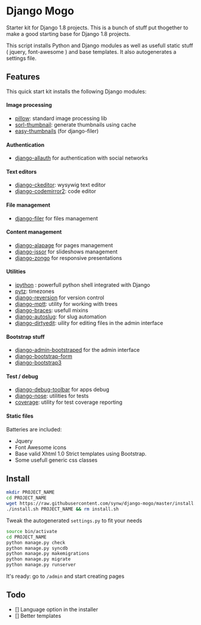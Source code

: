 # Django Mogo

Starter kit for Django 1.8 projects. This is a bunch of stuff put thogether to make a good starting base for Django 1.8 projects.

This script installs Python and Django modules as well as usefull static stuff ( jquery, font-awesome ) and base templates. It also autogenerates a settings file.

## Features

This quick start kit installs the following Django modules:

#### Image processing

- [pillow](https://github.com/python-pillow/Pillow): standard image processing lib
- [sorl-thumbnail](https://github.com/mariocesar/sorl-thumbnail): generate thumbnails using cache
- [easy-thumbnails](https://github.com/SmileyChris/easy-thumbnails) (for django-filer)

#### Authentication

- [django-allauth](https://github.com/pennersr/django-allauth) for authentication with social networks

#### Text editors

- [django-ckeditor](https://github.com/django-ckeditor/django-ckeditor): wysywig text editor
- [django-codemirror2](https://github.com/sk1p/django-codemirror2): code editor

#### File management

- [django-filer](https://github.com/divio/django-filer) for files management

#### Content management

- [django-alapage](https://github.com/synw/django-alapage) for pages management
- [django-jssor](https://github.com/synw/django-jssor) for slideshows management
- [django-zongo](https://github.com/synw/django-zongo) for responsive presentations

#### Utilities

- [ipython](http://ipython.org/) : powerfull python shell integrated with Django
- [pytz](http://pytz.sourceforge.net/): timezones
- [django-reversion](https://github.com/etianen/django-reversion) for version control
- [django-mptt](https://github.com/django-mptt/django-mptt): utility for working with trees
- [django-braces](https://github.com/brack3t/django-braces): usefull mixins
- [django-autoslug](https://bitbucket.org/neithere/django-autoslug): for slug automation
- [django-dirtyedit](https://github.com/synw/django-dirtyedit): uility for editing files in the admin interface

#### Bootstrap stuff

- [django-admin-bootstraped](https://github.com/django-admin-bootstrapped/django-admin-bootstrapped) for the admin interface
- [django-bootstrap-form](https://github.com/tzangms/django-bootstrap-form)
- [django-bootstrap3](https://github.com/dyve/django-bootstrap3)

#### Test / debug

- [django-debug-toolbar](https://github.com/django-debug-toolbar/django-debug-toolbar) for apps debug
- [django-nose](https://github.com/django-nose/django-nose): utilities for tests
- [coverage](https://bitbucket.org/ned/coveragepy): utility for test coverage reporting

#### Static files

Batteries are included:

- Jquery
- Font Awesome icons
- Base valid Xhtml 1.0 Strict templates using Bootstrap.
- Some usefull generic css classes

## Install

  ```bash
mkdir PROJECT_NAME
cd PROJECT_NAME
wget https://raw.githubusercontent.com/synw/django-mogo/master/install.sh && chmod a+x install.sh
./install.sh PROJECT_NAME && rm install.sh
  ```

Tweak the autogenerated `settings.py` to fit your needs

  ```bash
source bin/activate
cd PROJECT_NAME
python manage.py check
python manage.py syncdb
python manage.py makemigrations
python manage.py migrate
python manage.py runserver
  ```

It's ready: go to `/admin` and start creating pages

## Todo

- [] Language option in the installer
- [] Better templates





